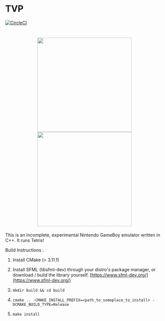 # TVP

[![CircleCI](https://circleci.com/gh/venkat24/tvp/tree/master.svg?style=svg&circle-token=0915c0ed7c3b36f5aed8ddcd1b659547c662088c)](https://circleci.com/gh/venkat24/tvp/tree/master)

<h1 align="center">
    <img src="https://github.com/venkat24/tvp/blob/master/images/start.png" width="300"/>
    <img src="https://github.com/venkat24/tvp/blob/master/images/tetris.png" width="300"/><br />
</h1>

This is an incomplete, experimental Nintendo GameBoy emulator written in C++. It runs Tetris!

Build Instructions :

1. Install CMake (> 3.11.1)

2. Install SFML (libsfml-dev) through your distro's package manager, or download / build the library yourself. [https://www.sfml-dev.org/](https://www.sfml-dev.org/)

3. `mkdir build && cd build`

4. `cmake .. -CMAKE_INSTALL_PREFIX=<path_to_someplace_to_install> -DCMAKE_BUILD_TYPE=Release`

5. `make install`
